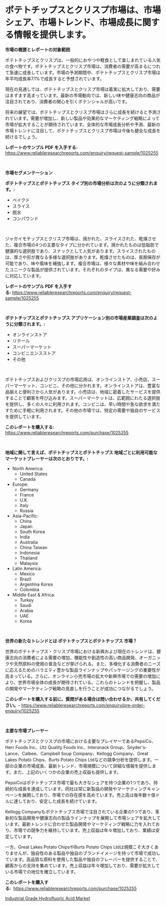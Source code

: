 <p><h1>ポテトチップスとクリスプ市場は、市場シェア、市場トレンド、市場成長に関する情報を提供します。</h1></p><p><strong>市場の概要とレポートの対象範囲</strong></p>
<p><p>ポテトチップスとクリスプは、一般的におやつや軽食として楽しまれている人気の食べ物です。ポテトチップスとクリスプ市場は、消費者の需要が高まるにつれて急速に成長しています。市場の予測期間中、ポテトチップスとクリスプ市場は年平均成長率7.1%で成長すると予想されています。</p><p>現在の見通しでは、ポテトチップスとクリスプ市場は着実に拡大しており、需要はますます高まっています。最新の市場動向では、新しい味や健康志向の商品が注目されており、消費者の関心を引くポテンシャルが高いです。</p><p>将来の展望では、ポテトチップスとクリスプ市場はさらに成長を続けると予測されています。需要が増加し、新しい製品や効果的なマーケティング戦略によって市場が拡大することが期待されています。全体的な市場成長分析や予測、最新の市場トレンドに注目して、ポテトチップスとクリスプ市場は今後も健全な成長を続けるでしょう。</p></p>
<p><strong>レポートのサンプル PDF を入手する:</strong> <a href="https://www.reliableresearchreports.com/enquiry/request-sample/1025255">https://www.reliableresearchreports.com/enquiry/request-sample/1025255</a></p>
<p>&nbsp;</p>
<p><strong>市場セグメンテーション</strong></p>
<p><strong>ポテトチップスとポテトチップス タイプ別の市場分析は次のように分類されます。:</strong></p>
<p><ul><li>ベイクド</li><li>スライス</li><li>脱水</li><li>コンパウンド</li></ul></p>
<p>&nbsp;</p>
<p><p>ジャガイモチップスとクリスプ市場は、焼かれた、スライスされた、乾燥させた、複合市場の4つの主要なタイプに分かれています。焼かれたものは低脂肪で健康的な選択肢であり、スナックとして人気があります。スライスされたものは、厚さや形が異なる多様な選択肢があります。乾燥させたものは、長期保存が可能であり、味や風味を補強します。複合市場は、様々な素材や味を組み合わせたユニークな製品が提供されています。それぞれのタイプは、異なる需要や好みに対応しています。</p></p>
<p><strong>レポートのサンプル PDF を入手する:</strong>&nbsp;<a href="https://www.reliableresearchreports.com/enquiry/request-sample/1025255">https://www.reliableresearchreports.com/enquiry/request-sample/1025255</a></p>
<p>&nbsp;</p>
<p><strong> ポテトチップスとポテトチップス アプリケーション別の市場産業調査は次のように分類されます。:</strong></p>
<p><ul><li>オンラインストア</li><li>リテール</li><li>スーパーマーケット</li><li>コンビニエンスストア</li><li>その他</li></ul></p>
<p>&nbsp;</p>
<p><p>ポテトチップスおよびクリスプの市場応用は、オンラインストア、小売店、スーパーマーケット、コンビニ、その他に分かれます。オンラインストアは、豊富な品揃えと便利さから人気があります。小売店は、地域に密着したサービスを提供することで顧客を呼び込みます。スーパーマーケットは、広範囲にわたる選択肢を提供し、多くの人々に利用されます。コンビニは、早い時間や急な欲求を満たすために手軽に利用されます。その他の市場では、特定の需要や独自のサービスを提供しています。</p></p>
<p><strong>このレポートを購入する:</strong>&nbsp; <a href="https://www.reliableresearchreports.com/purchase/1025255">https://www.reliableresearchreports.com/purchase/1025255</a></p>
<p>&nbsp;</p>
<p><strong>地域に関して言えば、ポテトチップスとポテトチップス 地域ごとに利用可能なマーケットプレーヤーは次のとおりです。:</strong></p>
<p><ul>
    <li>
        North America:
        <ul>
            <li>United States</li>
            <li>Canada</li>
        </ul>
    </li>
    <li>
        Europe:
        <ul>
            <li>Germany</li>
            <li>France</li>
            <li>U.K.</li>
            <li>Italy</li>
            <li>Russia</li>
        </ul>
    </li>
    <li>
        Asia-Pacific:
        <ul>
            <li>China</li>
            <li>Japan</li>
            <li>South Korea</li>
            <li>India</li>
            <li>Australia</li>
            <li>China Taiwan</li>
            <li>Indonesia</li>
            <li>Thailand</li>
            <li>Malaysia</li>
        </ul>
    </li>
    <li>
        Latin America:
        <ul>
            <li>Mexico</li>
            <li>Brazil</li>
            <li>Argentina Korea</li>
            <li>Colombia</li>
        </ul>
    </li>
    <li>
        Middle East & Africa:
        <ul>
            <li>Turkey</li>
            <li>Saudi</li>
            <li>Arabia</li>
            <li>UAE</li>
            <li>Korea</li>
        </ul>
    </li>
    </ul></p>
<p>&nbsp;</p>
<p><strong>世界の新たなトレンドとは ポテトチップスとポテトチップス 市場？</strong></p>
<p><p>世界のポテトチップス・クリスプ市場における新興および現在のトレンドは、健康志向の消費者による需要の増加、機能性や創造性の高い商品開発、オーガニックや天然原料の使用の普及などが挙げられる。また、多様化する消費者のニーズに応えるためのバラエティ豊かな製品ラインナップやパッケージングの重要性が高まっている。さらに、オンライン小売市場の拡大や新興市場での需要の増加により、世界市場全体の成長が期待されている。これらのトレンドを把握し、製品の開発やマーケティング戦略の見直しを行うことが成功につながるでしょう。</p></p>
<p><strong>このレポートを購入する前に、質問がある場合は問い合わせるか、共有してください。</strong>- <a href="https://www.reliableresearchreports.com/enquiry/pre-order-enquiry/1025255">https://www.reliableresearchreports.com/enquiry/pre-order-enquiry/1025255</a></p>
<p>&nbsp;</p>
<p><strong>主要な市場プレーヤー</strong></p>
<p><p>ポテトチップスとクリスプの市場における主要なプレイヤーであるPepsiCo、Herr Foods Inc、Utz Quality Foods Inc、Intersnack Group、Snyder's-Lance、Calbee、Campbell Soup Company、Kellogg Company、Great Lakes Potato Chips、Burts Potato Chips Ltdなどの競争分析を提供します。一部の企業の市場成長、最新トレンド、市場規模について詳細な情報を提供します。また、上記のいくつかの企業の売上収益も提供します。</p><p>PepsiCoはポテトチップス市場で最も大きなシェアを持つ企業の1つであり、持続的な成長を達成しています。同社は常に新製品の開発やマーケティングキャンペーンを展開しており、市場での存在感を高めています。売上高は毎年数十億ドルに達しており、安定した成長を続けています。</p><p>Kellogg Companyもポテトチップス市場で注目されている企業の1つであり、革新的な製品開発や健康志向の製品ラインナップを展開して市場シェアを拡大しています。最新トレンドに合わせた製品開発やマーケティング戦略に力を入れており、市場での競争力を維持しています。売上収益は年々増加しており、業績は安定しています。</p><p>一方、Great Lakes Potato ChipsやBurts Potato Chips Ltdは規模こそ大きくありませんが、独自性のある製品や独自のブランドイメージを持って市場で成功しています。高品質な原料を使用した製品や独自のフレーバーを提供することで、顧客からの支持を集めています。売上収益は年々増加しており、需要が拡大している市場での地位を確立しています。</p></p>
<p><strong>このレポートを購入する:</strong>&nbsp;&nbsp;<a href="https://www.reliableresearchreports.com/purchase/1025255">https://www.reliableresearchreports.com/purchase/1025255</a></p>
<p><p><a href="https://summer-dogwood-3e9.notion.site/Industrial-Grade-Hydrofluoric-Acid-Market-Size-Global-Industry-Overview-Market-Segmentation-and-Fo-9c1c500525f4490b939ec04eb06b0c3a">Industrial Grade Hydrofluoric Acid Market</a></p></p>